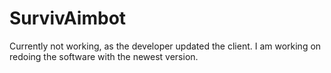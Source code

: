 # SurvivAimbot

Currently not working, as the developer updated the client. I am working on redoing the software with the newest version.
